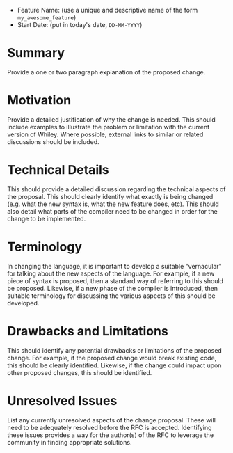 - Feature Name: (use a unique and descriptive name of the form `my_awesome_feature`)
- Start Date: (put in today's date, `DD-MM-YYYY`)

# Summary

Provide a one or two paragraph explanation of the proposed change.

# Motivation

Provide a detailed justification of why the change is needed.  This
should include examples to illustrate the problem or limitation with
the current version of Whiley.  Where possible, external links to
similar or related discussions should be included.

# Technical Details

This should provide a detailed discussion regarding the technical
aspects of the proposal.  This should clearly identify what exactly is
being changed (e.g. what the new syntax is, what the new feature does,
etc).  This should also detail what parts of the compiler need to be
changed in order for the change to be implemented.

# Terminology

In changing the language, it is important to develop a suitable
"vernacular" for talking about the new aspects of the language.  For
example, if a new piece of syntax is proposed, then a standard way of
referring to this should be proposed.  Likewise, if a new phase of the
compiler is introduced, then suitable terminology for discussing the
various aspects of this should be developed.

# Drawbacks and Limitations

This should identify any potential drawbacks or limitations of the
proposed change.  For example, if the proposed change would break
existing code, this should be clearly identified.  Likewise, if the
change could impact upon other proposed changes, this should be
identified.

# Unresolved Issues

List any currently unresolved aspects of the change proposal.  These
will need to be adequately resolved before the RFC is accepted.
Identifying these issues provides a way for the author(s) of the RFC
to leverage the community in finding appropriate solutions.
